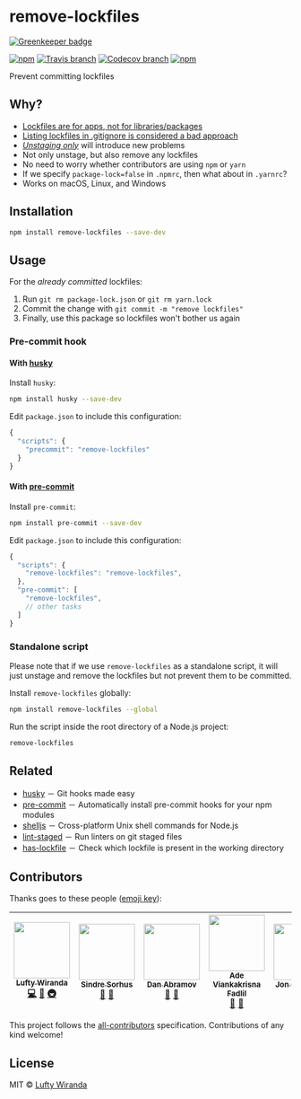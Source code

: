 # remove-lockfiles

[![Greenkeeper badge](https://badges.greenkeeper.io/luftywiranda13/remove-lockfiles.svg)](https://greenkeeper.io/)

[![npm](https://img.shields.io/npm/v/remove-lockfiles.svg?style=flat-square)](https://www.npmjs.com/package/remove-lockfiles)
[![Travis branch](https://img.shields.io/travis/luftywiranda13/remove-lockfiles/master.svg?style=flat-square)](https://travis-ci.org/luftywiranda13/remove-lockfiles)
[![Codecov branch](https://img.shields.io/codecov/c/github/luftywiranda13/remove-lockfiles/master.svg?style=flat-square)](https://codecov.io/gh/luftywiranda13/remove-lockfiles)
[![npm](https://img.shields.io/npm/dm/remove-lockfiles.svg?style=flat-square)](https://npm-stat.com/charts.html?package=remove-lockfiles&from=2016-04-01)

Prevent committing lockfiles

## Why?

- [Lockfiles are for apps, not for libraries/packages](https://github.com/sindresorhus/ama/issues/479#issuecomment-310661514)
- [Listing lockfiles in .gitignore is considered a bad approach](https://github.com/facebookincubator/create-react-app/pull/2014#issuecomment-300811661)
- *[Unstaging only](https://github.com/facebookincubator/create-react-app/pull/2700)* will introduce new problems
- Not only unstage, but also remove any lockfiles
- No need to worry whether contributors are using `npm` or `yarn`
- If we specify `package-lock=false` in `.npmrc`, then what about in `.yarnrc`?
- Works on macOS, Linux, and Windows

## Installation

```sh
npm install remove-lockfiles --save-dev
```

## Usage

For the *already committed* lockfiles:

1. Run `git rm package-lock.json` or `git rm yarn.lock`
2. Commit the change with `git commit -m "remove lockfiles"`
3. Finally, use this package so lockfiles won't bother us again

### Pre-commit hook

#### With [husky](https://github.com/typicode/husky)

Install `husky`:

```sh
npm install husky --save-dev
```

Edit `package.json` to include this configuration:

```js
{
  "scripts": {
    "precommit": "remove-lockfiles"
  }
}
```

#### With [pre-commit](https://github.com/observing/pre-commit)

Install `pre-commit`:

```sh
npm install pre-commit --save-dev
```

Edit `package.json` to include this configuration:

```js
{
  "scripts": {
    "remove-lockfiles": "remove-lockfiles",
  },
  "pre-commit": [
    "remove-lockfiles",
    // other tasks
  ]
}
```

### Standalone script

Please note that if we use `remove-lockfiles` as a standalone script, it will just unstage and remove the lockfiles but not prevent them to be committed.

Install `remove-lockfiles` globally:

```sh
npm install remove-lockfiles --global
```

Run the script inside the root directory of a Node.js project:

```sh
remove-lockfiles
```

## Related

- [husky](https://github.com/typicode/husky) － Git hooks made easy
- [pre-commit](https://github.com/observing/pre-commit) － Automatically install pre-commit hooks for your npm modules
- [shelljs](https://github.com/shelljs/shelljs) － Cross-platform Unix shell commands for Node.js
- [lint-staged](https://github.com/okonet/lint-staged) － Run linters on git staged files
- [has-lockfile](https://github.com/luftywiranda13/has-lockfile) － Check which lockfile is present in the working directory

## Contributors

Thanks goes to these people ([emoji key](https://github.com/kentcdodds/all-contributors#emoji-key)):

<!-- ALL-CONTRIBUTORS-LIST:START - Do not remove or modify this section -->
| [<img src="https://avatars2.githubusercontent.com/u/22868432?v=3" width="100px;"/><br /><sub>Lufty Wiranda</sub>](https://github.com/luftywiranda13)<br />[💻](https://github.com/luftywiranda13/remove-lockfiles/commits?author=luftywiranda13 "Code") [📖](https://github.com/luftywiranda13/remove-lockfiles/commits?author=luftywiranda13 "Documentation") [🚇](#infra-luftywiranda13 "Infrastructure (Hosting, Build-Tools, etc)") | [<img src="https://avatars1.githubusercontent.com/u/170270?v=4" width="100px;"/><br /><sub>Sindre Sorhus</sub>](https://sindresorhus.com)<br />[💬](#question-sindresorhus "Answering Questions") [🤔](#ideas-sindresorhus "Ideas, Planning, & Feedback") | [<img src="https://avatars0.githubusercontent.com/u/810438?v=4" width="100px;"/><br /><sub>Dan Abramov</sub>](http://twitter.com/dan_abramov)<br />[💬](#question-gaearon "Answering Questions") [🤔](#ideas-gaearon "Ideas, Planning, & Feedback") | [<img src="https://avatars1.githubusercontent.com/u/9636410?v=4" width="100px;"/><br /><sub>Ade Viankakrisna Fadlil</sub>](https://musify.id)<br />[💬](#question-viankakrisna "Answering Questions") [🤔](#ideas-viankakrisna "Ideas, Planning, & Feedback") | [<img src="https://avatars2.githubusercontent.com/u/364677?v=4" width="100px;"/><br /><sub>Jon Crenshaw</sub>](http://linkedin.com/in/jdcrensh)<br />[🤔](#ideas-jdcrensh "Ideas, Planning, & Feedback") |
| :---: | :---: | :---: | :---: | :---: |
<!-- ALL-CONTRIBUTORS-LIST:END -->

This project follows the [all-contributors](https://github.com/kentcdodds/all-contributors) specification. Contributions of any kind welcome!

## License

MIT &copy; [Lufty Wiranda](https://www.instagram.com/luftywiranda13/)
